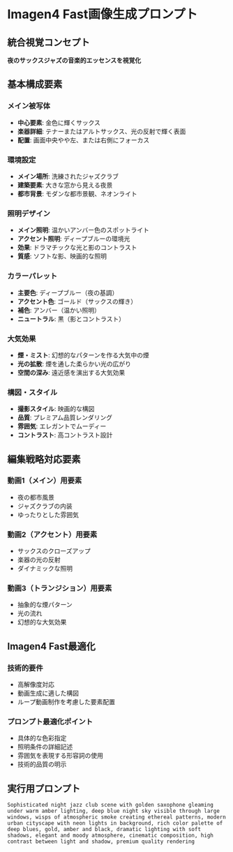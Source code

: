 # Imagen4 Fast画像生成プロンプト

## 統合視覚コンセプト
**夜のサックスジャズの音楽的エッセンスを視覚化**

## 基本構成要素

### メイン被写体
- **中心要素**: 金色に輝くサックス
- **楽器詳細**: テナーまたはアルトサックス、光の反射で輝く表面
- **配置**: 画面中央やや左、または右側にフォーカス

### 環境設定
- **メイン場所**: 洗練されたジャズクラブ
- **建築要素**: 大きな窓から見える夜景
- **都市背景**: モダンな都市景観、ネオンライト

### 照明デザイン
- **メイン照明**: 温かいアンバー色のスポットライト
- **アクセント照明**: ディープブルーの環境光
- **効果**: ドラマチックな光と影のコントラスト
- **質感**: ソフトな影、映画的な照明

### カラーパレット
- **主要色**: ディープブルー（夜の基調）
- **アクセント色**: ゴールド（サックスの輝き）
- **補色**: アンバー（温かい照明）
- **ニュートラル**: 黒（影とコントラスト）

### 大気効果
- **煙・ミスト**: 幻想的なパターンを作る大気中の煙
- **光の拡散**: 煙を通した柔らかい光の広がり
- **空間の深み**: 遠近感を演出する大気効果

### 構図・スタイル
- **撮影スタイル**: 映画的な構図
- **品質**: プレミアム品質レンダリング
- **雰囲気**: エレガントでムーディー
- **コントラスト**: 高コントラスト設計

## 編集戦略対応要素

### 動画1（メイン）用要素
- 夜の都市風景
- ジャズクラブの内装
- ゆったりとした雰囲気

### 動画2（アクセント）用要素
- サックスのクローズアップ
- 楽器の光の反射
- ダイナミックな照明

### 動画3（トランジション）用要素
- 抽象的な煙パターン
- 光の流れ
- 幻想的な大気効果

## Imagen4 Fast最適化

### 技術的要件
- 高解像度対応
- 動画生成に適した構図
- ループ動画制作を考慮した要素配置

### プロンプト最適化ポイント
- 具体的な色彩指定
- 照明条件の詳細記述
- 雰囲気を表現する形容詞の使用
- 技術的品質の明示

## 実行用プロンプト
```
Sophisticated night jazz club scene with golden saxophone gleaming under warm amber lighting, deep blue night sky visible through large windows, wisps of atmospheric smoke creating ethereal patterns, modern urban cityscape with neon lights in background, rich color palette of deep blues, gold, amber and black, dramatic lighting with soft shadows, elegant and moody atmosphere, cinematic composition, high contrast between light and shadow, premium quality rendering
```
